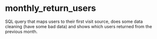# monthly_return_users
SQL query that maps users to their first visit source, does some data cleaning (have some bad data) and shows which users returned from the previous month.

